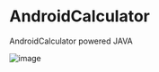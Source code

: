 # AndroidCalculator
AndroidCalculator powered JAVA

![image](https://github.com/TrFolwe/AndroidCalculator/assets/78105136/4ec534ec-e220-4fad-b063-7eb5e95590b5)